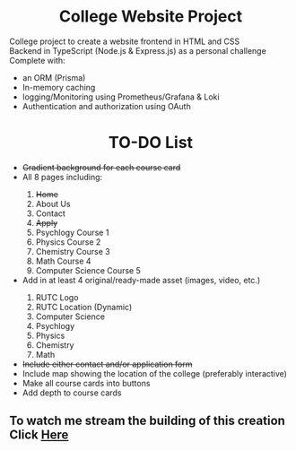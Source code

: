 <h1 align="center"> College Website Project</h1>
    <p>College project to create a website frontend in HTML and CSS<br>
       Backend in TypeScript (Node.js & Express.js) as a personal challenge<br>
       Complete with:
       <ul>
        <li>an ORM (Prisma)</li>
        <li>In-memory caching</li>
        <li>logging/Monitoring using Prometheus/Grafana & Loki</li>
        <li>Authentication and authorization using OAuth</li>
       </ul>
    </p>
<h1 align="center">TO-DO List</h1>
<ul>
    <li><s>Gradient background for each course card</s></li>
    <li>All 8 pages including:</li>
        <ol type="1">
            <li><s>Home</s></li>
            <li>About Us</li>
            <li>Contact</li>
            <li><s>Apply</s></li>
            <li>Psychlogy Course 1</li>
            <li>Physics Course 2</li>
            <li>Chemistry Course 3</li>
            <li>Math Course 4</li>
            <li>Computer Science Course 5</li>
        </ol>
    <li>Add in at least 4 original/ready-made asset (images, video, etc.)</li>
        <ol type="1">
            <li>RUTC Logo</li>
            <li>RUTC Location (Dynamic)</li>
            <li>Computer Science</li>
            <li>Psychlogy</li>
            <li>Physics</li>
            <li>Chemistry</li>
            <li>Math</li>
        </ol>
    <li><s>Include either contact and/or application form</s></li>
    <li>Include map showing the location of the college (preferably interactive)</li>
    <li>Make all course cards into buttons</li>
    <li>Add depth to course cards</li>
</ul>
<h2>To watch me stream the building of this creation Click
    <a href="https://twitch.tv/auraluvsuxo target="_blank" rel="noopener noreferrer"><u>Here</u></a>
</h2>
